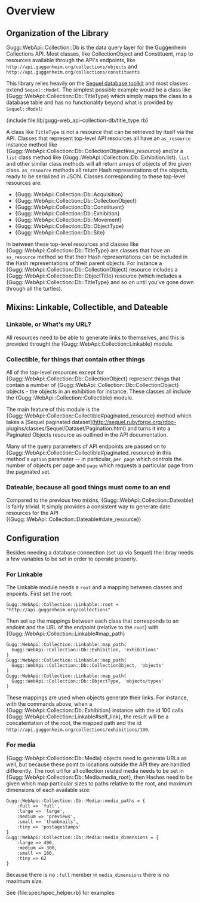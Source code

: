 # Overview

## Organization of the Library

Gugg::WebApi::Collection::Db is the data query layer for the Guggenheim 
Collections API. Most classes, like CollectionObject and Constituent, map to 
resources available through the API's endpoints, like 
`http://api.guggenheim.org/collections/objects` and 
`http://api.guggenheim.org/collections/constituents`

This library relies heavily on the  [Sequel database
toolkit](http://sequel.rubyforge.org/) and most classes extend `Sequel::Model`.
The simplest possible example would be a class like
{Gugg::WebApi::Collection::Db::TitleType} which simply maps the class to a
database table and has no  functionality beyond what is provided by
`Sequel::Model`:

{include:file:lib/gugg-web_api-collection-db/title_type.rb}

A class like `TitleType` is not a resource that can be retrieved by itself via
the API. Classes that represent top-level API resources all have an
`as_resource`  instance method like
{Gugg::WebApi::Collection::Db::CollectionObject#as_resource}  and/or a `list`
class method like {Gugg::WebApi::Collection::Db::Exhibition.list}. `list` and
other similar class methods will all return arrays of objects of the given
class. `as_resource` methods all return Hash representations of the objects,
ready to be serialized in JSON. Classes corresponding to these top-level
resources are:

* {Gugg::WebApi::Collection::Db::Acquisition}
* {Gugg::WebApi::Collection::Db::CollectionObject}
* {Gugg::WebApi::Collection::Db::Constituent}
* {Gugg::WebApi::Collection::Db::Exhibition}
* {Gugg::WebApi::Collection::Db::Movement}
* {Gugg::WebApi::Collection::Db::ObjectType}
* {Gugg::WebApi::Collection::Db::Site}

In between these top-level resources and classes like
{Gugg::WebApi::Collection::Db::TitleType} are classes that have an `as_resource`
method so that their Hash representations can be included in the Hash
representations of their parent objects. For instance a
{Gugg::WebApi::Collection::Db::CollectionObject} resource includes a
{Gugg::WebApi::Collection::Db::ObjectTitle} resource (which includes a
{Gugg::WebApi::Collection::Db::TitleType} and so on until you've gone down
through all the turtles).

## Mixins: Linkable, Collectible, and Dateable

### Linkable, or What's my URL?

All resources need to be able to generate links to themselves, and this is
provided throught the {Gugg::WebApi::Collection::Linkable} module.


### Collectible, for things that contain other things

All of the top-level resources except for
{Gugg::WebApi::Collection::Db::CollectionObject} represent things that contain a
number of {Gugg::WebApi::Collection::Db::CollectionObject} objects - the objects
in an exhibition for instance. These classes all include the
{Gugg::WebApi::Collection::Collectible} module.

The main feature of this module is the
{Gugg::WebApi::Collection::Collectible#paginated_resource} method which takes a
[Sequel paginated dataset](http://sequel.rubyforge.org/rdoc-
plugins/classes/Sequel/Dataset/Pagination.html) and turns it into a Paginated
Objects resource as outlined in the API documentation.

Many of the query parameters of API endpoints are passed on to
{Gugg::WebApi::Collection::Collectible#paginated_resource} in this method's
`option` parameter -- in particular, `per_page` which controls the number of
objects per page and `page` which requests a particular page from the paginated
set.

### Dateable, because all good things must come to an end

Compared to the previous two mixins, {Gugg::WebApi::Collection::Dateable} is
fairly trivial. It simply provides a consistent way to generate date resources
for the API ({Gugg::WebApi::Collection::Dateable#date_resource})

## Configuration

Besides needing a database connection (set up via Sequel) the libray needs a few variables to be set in order to operate properly.

### For Linkable

The Linkable module needs a `root` and a mapping between classes and enpoints. First set the root:

    Gugg::WebApi::Collection::Linkable::root = "http://api.guggenheim.org/collections"

Then set up the mappings between each class that corresponds to an endoint and the URL of the endpoint (relative to the `root`) with {Gugg::WebApi::Collection::Linkable#map_path}

    Gugg::WebApi::Collection::Linkable::map_path(
      Gugg::WebApi::Collection::Db::Exhibition, 'exhibitions'
    )
    Gugg::WebApi::Collection::Linkable::map_path(
      Gugg::WebApi::Collection::Db::CollectionObject, 'objects'
    )
    Gugg::WebApi::Collection::Linkable::map_path(
      Gugg::WebApi::Collection::Db::ObjectType, 'objects/types'
    )

These mappings are used when objects generate their links. For instance, with
the commands above, when a {Gugg::WebApi::Collection::Db::Exhibition} instance
with the id 100 calls {Gugg::WebApi::Collection::Linkable#self_link}, the result
will be a concatentation of the root, the mapped path and the id:
`http://api.guggenheim.org/collections/exhibitions/100`.

### For media

{Gugg::WebApi::Collection::Db::Media} objects need to generate URLs as well,
but because these point to locations outside the API they are handled
differently. The root url for all collection related media needs to be set in
{Gugg::WebApi::Collection::Db::Media.media_root}, then Hashes need to be given
which map particular sizes to paths relative to the root, and maximum dimensions
of each available size:

    Gugg::WebApi::Collection::Db::Media::media_paths = {
        :full => 'full',
        :large => 'large',
        :medium => 'previews',
        :small => 'thumbnails',
        :tiny => 'postagestamps'
    }
    Gugg::WebApi::Collection::Db::Media::media_dimensions = {
        :large => 490,
        :medium => 300,
        :small => 160,
        :tiny => 62
    }

Because there is no `:full` member in `media_dimensions` there is no maximum size.

See {file:spec/spec_helper.rb} for examples





